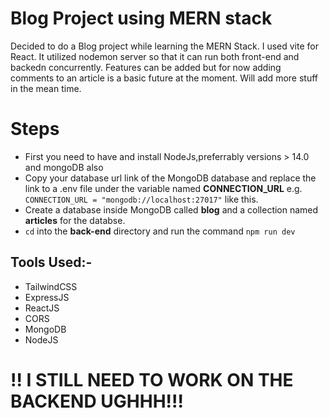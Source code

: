 # Blog Project using MERN stack
Decided to do a Blog project while learning the MERN Stack. I used vite for React. It utilized nodemon server so that it can run both front-end and backedn concurrently. Features can be added but for now adding comments to an article is a basic future at the moment. Will add more stuff in the mean time.

# Steps
- First you need to have and install NodeJs,preferrably versions > 14.0 and mongoDB also
- Copy your database url link of the MongoDB database and replace the link to a .env file under the variable named **CONNECTION_URL** e.g. `CONNECTION_URL = "mongodb://localhost:27017"` like this.
- Create a database inside MongoDB called **blog** and a collection named **articles** for the databse.
- `cd` into the **back-end** directory and run the command `npm run dev`   

## Tools Used:-
- TailwindCSS
- ExpressJS
- ReactJS
- CORS
- MongoDB
- NodeJS

# !!  I STILL NEED TO WORK ON THE BACKEND UGHHH!!!
